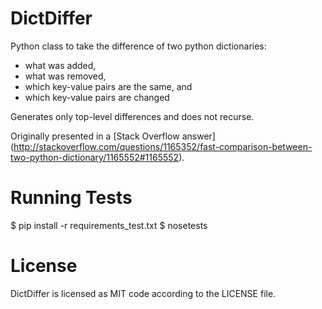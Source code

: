 DictDiffer
===

Python class to take the difference of two python dictionaries:
- what was added,
- what was removed,
- which key-value pairs are the same, and
- which key-value pairs are changed

Generates only top-level differences and does not recurse.

Originally presented in a [Stack Overflow answer]
(http://stackoverflow.com/questions/1165352/fast-comparison-between-two-python-dictionary/1165552#1165552).


Running Tests
=============

 $ pip install -r requirements_test.txt
 $ nosetests


License
=======

DictDiffer is licensed as MIT code according to the LICENSE file.
